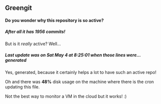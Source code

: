 ## Greengit

#### Do you wonder why this repository is so active?

##### After all it has 1956 commits!

But is it *really* active? Well...

##### Last update was on Sat May 4 at 8:25:01 when those lines were... generated

Yes, generated, because it certainly helps a lot to have such an active repo!

Oh and there was **48%** disk usage on the machine
where there is the cron updating this file.

Not the best way to monitor a VM in the cloud but it works! :)
